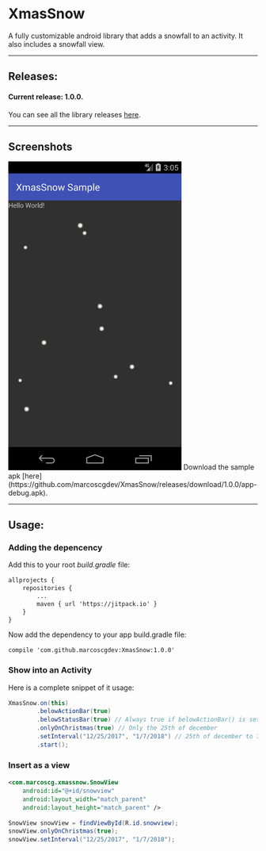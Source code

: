 # XmasSnow
A fully customizable android library that adds a snowfall to an activity. It also includes a snowfall view.

---

## Releases:

#### Current release: 1.0.0.

You can see all the library releases [here](https://github.com/marcoscgdev/XmasSnow/releases).

---

## Screenshots
<img src="https://raw.githubusercontent.com/marcoscgdev/XmasSnow/master/device-2017-12-27-160558.png" width="350">
Download the sample apk [here](https://github.com/marcoscgdev/XmasSnow/releases/download/1.0.0/app-debug.apk).

---

## Usage:

### Adding the depencency

Add this to your root *build.gradle* file:

```
allprojects {
    repositories {
        ...
        maven { url 'https://jitpack.io' }
    }
}
```

Now add the dependency to your app build.gradle file:

```
compile 'com.github.marcoscgdev:XmasSnow:1.0.0'
```

### Show into an Activity

Here is a complete snippet of it usage:

```java
XmasSnow.on(this)
        .belowActionBar(true)
        .belowStatusBar(true) // Always true if belowActionBar() is set to true
        .onlyOnChristmas(true) // Only the 25th of december
        .setInterval("12/25/2017", "1/7/2018") // 25th of december to 7th of january (not included). Date format: MM/dd/yyyy
        .start();
```

### Insert as a view

```xml
<com.marcoscg.xmassnow.SnowView
    android:id="@+id/snowview"
    android:layout_width="match_parent"
    android:layout_height="match_parent" />
```
```java
SnowView snowView = findViewById(R.id.snowview);
snowView.onlyOnChristmas(true);
snowView.setInterval("12/25/2017", "1/7/2018");
```
